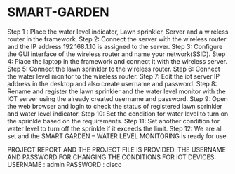 # SMART-GARDEN
Step 1 : Place the water level indicator, Lawn sprinkler, Server and a wireless router in the framework. 
Step 2: Connect the server with the wireless router and the IP address 192.168.1.10 is assigned to the server. 
Step 3: Configure the GUI interface of the wireless router and name your network(SSID). 
Step 4: Place the laptop in the framework and connect it with the wireless server. 
Step 5: Connect the lawn sprinkler to the wireless router. 
Step 6: Connect the water level monitor to the wireless router. 
Step 7: Edit the iot server IP address in the desktop and also create username and password. 
Step 8: Rename and register the lawn sprinkler and the water level monitor with the IOT server using the already created username and password. 
Step 9: Open the web browser and login to check the status of registered lawn sprinkler and water level indicator. 
Step 10: Set the condition for water level to turn on the sprinkle based on the requirements. 
Step 11: Set another condition for water level to turn off the sprinkle if it exceeds the limit. 
Step 12: We are all set and the SMART GARDEN – WATER LEVEL MONITORING is ready for use.

PROJECT REPORT AND THE PROJECT FILE IS PROVIDED. THE USERNAME AND PASSWORD FOR CHANGING THE CONDITIONS FOR IOT DEVICES: USERNAME : admin PASSWORD : cisco
